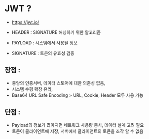 # JWT ? 
- https://jwt.io/

- HEADER : SIGNATURE 해싱하기 위한 알고리즘 
- PAYLOAD : 시스템에서 사용될 정보
- SIGNATURE : 토큰의 유효성 검증 

## 장점 : 
- 중앙의 인증서버, 데이터 스토어에 대한 의존성 없음, 
- 시스템 수평 확장 유리, 
- Base64 URL Safe Encoding > URL, Cookie, Header 모두 사용 가능 

## 단점 : 
- Payload의 정보가 많아지면 네트워크 사용량 증사, 데이터 설계 고려 필요
- 토큰이 클라이언트에 저장, 서버에서 클라이언트의 토큰을 조작 할 수 없음 



